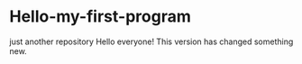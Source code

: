 # Hello-my-first-program
just another repository
Hello everyone! This version has changed something new.
